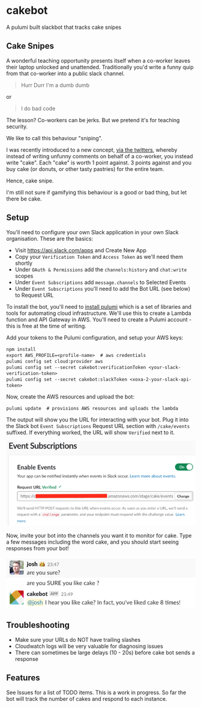 # cakebot

A pulumi built slackbot that tracks cake snipes

## Cake Snipes

A wonderful teaching opportunity presents itself when a co-worker leaves their laptop
unlocked and unattended. Traditionally you'd write a funny quip from that co-worker
into a public slack channel.

> Hurr Durr I'm a dumb dumb

or

> I do bad code

The lesson? Co-workers can be jerks. But we pretend it's for teaching security.

We like to call this behaviour "sniping".

I was recently introduced to a new concept, [via the twitters](https://twitter.com/WaveHack/status/1035831418620993536), whereby instead of
writing unfunny comments on behalf of a co-worker, you instead write "cake". Each
"cake" is worth 1 point against. 3 points against and you buy cake (or donuts, or
other tasty pastries) for the entire team.

Hence, cake snipe.

I'm still not sure if gamifying this behaviour is a good or bad thing, but let
there be cake.

## Setup

You'll need to configure your own Slack application in your own Slack organisation. These
are the basics:

- Visit https://api.slack.com/apps and Create New App
- Copy your `Verification Token` and `Access Token` as we'll need them shortly
- Under `OAuth & Permissions` add the `channels:history` and `chat:write` scopes
- Under `Event Subscriptions` add `message.channels` to Selected Events
- Under `Event Subscriptions` you'll need to add the Bot URL (see below) to Request URL

To install the bot, you'll need to [install pulumi](https://pulumi.io/quickstart/install.html)
which is a set of libraries and tools for automating cloud infrastructure. We'll use
this to create a Lambda function and API Gateway in AWS. You'll need to create a
Pulumi account - this is free at the time of writing.

Add your tokens to the Pulumi configuration, and setup your AWS keys:

```
npm install
export AWS_PROFILE=<profile-name>  # aws credentials
pulumi config set cloud:provider aws
pulumi config set --secret cakebot:verificationToken <your-slack-verification-token>
pulumi config set --secret cakebot:slackToken <xoxa-2-your-slack-api-token>
```

Now, create the AWS resources and upload the bot:

```
pulumi update  # provisions AWS resources and uploads the lambda
```

The output will show you the URL for interacting with your bot. Plug it into the
Slack bot `Event Subscriptions` Request URL section with `/cake/events` suffixed.
If everything worked, the URL will show `Verified` next to it.

![Cakebot URL](docs/verified-bot-url.png)

Now, invite your bot into the channels you want it to monitor for cake. Type a
few messages including the word cake, and you should start seeing responses from
your bot!

![Cakebot Screenshot](docs/cake-shot.png)

## Troubleshooting

- Make sure your URLs do NOT have trailing slashes
- Cloudwatch logs will be very valuable for diagnosing issues
- There can sometimes be large delays (10 - 20s) before cake bot sends a response

## Features

See Issues for a list of TODO items. This is a work in progress. So far the bot
will track the number of cakes and respond to each instance.
